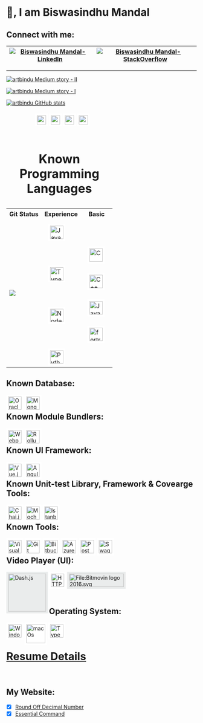 
<!-- GitHub Profile Picture
![animated](https://avatars.githubusercontent.com/u/44528087?s=400&u=9e51f1d96969229ae1a25f0d1680b06e5ad69e94&v=4)
-->

# 👋, I am Biswasindhu Mandal

## Connect with me:
[![Biswasindhu Mandal-LinkedIn][2]][1] | [![Biswasindhu Mandal-StackOverflow][4]][3]
-|-

  [1]: https://in.linkedin.com/in/artbindu?trk=public-profile-badge-profile-badge-view-profile-cta
  [2]: https://i.stack.imgur.com/D5Hwq.png
  [3]: https://stackoverflow.com/users/10850045/art-bindu?tab=profile
  [4]: https://so-stats-kurt-liao.vercel.app/api?user=10850045

<hr/>

  [![artbindu Medium story - II](https://medium-story.vercel.app/api?username=@artbindu&index=0)](https://medium.com/@artbindu/round-off-decimal-number-properly-using-regular-expression-1225d42239fb)

  [![artbindu Medium story - I](https://medium-story.vercel.app/api?username=@artbindu&index=1)](https://medium.com/@artbindu/puzzling-with-regular-expression-d2f6cc1d1976)



  [![artbindu GitHub stats](https://github-readme-stats.vercel.app/api?username=artbindu&show_icons=true&theme=dark#gh-dark-mode-only)](https://github.com/artbindu/github-readme-stats)

  <!-- [![artbindu GitHub Language Score](https://github-readme-stats.vercel.app/api/top-langs/?username=artbindu)](https://github.com/artbindu/github-readme-stats) -->


  <div style="margin:auto;width:70%;border:2px;padding:6px;">
      <!-- <a href="https://in.linkedin.com/in/artbindu?trk=profile-badge">
          <img align="left" width="24px" style="background-color:#4BABF5; padding:5px;"
              src="https://cdn.jsdelivr.net/npm/simple-icons@v3/icons/linkedin.svg"/>
      </a> -->
      <!-- <a href="https://stackoverflow.com/users/10850045/art-bindu?tab=profile">
          <img align="left" width="24px" style="background-color:white; padding:5px;"
              src="https://cdn.simpleicons.org/stackoverflow/orange-400"/>
      </a>&nbsp; -->
      <!-- <a href="https://medium.com/@artbindu">
          <img align="left" width="24px" style="background-color:white; padding:5px;"
              src="https://cdn.simpleicons.org/medium/green"/>
      </a>&nbsp; -->
      <a href="https://www.hackerrank.com/artbindu">
          <img align="left" width="24px" style="background-color:white; padding:5px;"
              src="https://cdn.jsdelivr.net/npm/simple-icons@3.13.0/icons/hackerrank.svg"/>
      </a>&nbsp;
      <a href="https://www.hackerearth.com/@artbindu">
          <img align="left" width="24px" style="background-color:white; padding:5px;"
              src="https://cdn.simpleicons.org/hackerearth/lblue"/>
      </a>&nbsp;
      <a href="https://github.com/artbindu">
          <img align="left" width="24px" style="background-color:white; padding:5px;"
              src="https://cdn.simpleicons.org/github/f34f29"/>
      </a>&nbsp;
      <a href="https://bitbucket.org/artbindu/">
          <img align="left" width="24px" style="background-color:white; padding:5px;"
              src="https://cdn.simpleicons.org/bitbucket/lblue"/>
      </a>&nbsp;
      <!-- <a href="https://www.quora.com/profile/Art-Bindu-1">
          <img align="left" width="24px" style="background-color:white; padding:5px;"
              src="https://cdn.jsdelivr.net/npm/simple-icons@3.13.0/icons/quora.svg"/>
      </a>&nbsp; -->
  </div><br />




<table>
    <caption><h1>Known Programming Languages</h1></caption>
    <tr>
        <th scope="col">Git Status</th>
        <th scope="col">Experience</th>
        <th scope="col">Basic</th>
    </tr>
    <tr>
        <td>
            <a href="https://github.com/artbindu/github-readme-stats">
                <img align="center" src="https://github-readme-stats.vercel.app/api/top-langs/?username=artbindu" />
            </a>
        </td>
        <td>
            <div style="display: block;padding:10px;margin-bottom:30px;text-align:justify;">
                <a href="https://developer.mozilla.org/en-US/docs/Web/JavaScript">
                    <img align="left" alt="JavaScript" width="35px" style="background-color:white; padding:5px;"
                        src="https://cdn.simpleicons.org/javascript"/>
                </a>
            </div><div>&nbsp;</div><div>&nbsp;</div><div>&nbsp;</div>
            <div style="display: block;padding:10px;margin-bottom:30px;text-align:justify;">
                <a href="https://www.typescriptlang.org/">
                    <img align="left" alt="Typescript" width="35px" style="background-color:white; padding:5px;"
                        src="https://cdn.simpleicons.org/typescript"/>
                </a>
            </div><div>&nbsp;</div><div>&nbsp;</div><div>&nbsp;</div>
            <div style="display: block;padding:10px;margin-bottom:30px;text-align:justify;">
                <a href="https://nodejs.org/en/docs/">
                    <img align="left" alt="NodeJs" width="35px" style="background-color:white; padding:5px;"
                        src="https://cdn.simpleicons.org/node.js"/>
                </a>
            </div><div>&nbsp;</div><div>&nbsp;</div><div>&nbsp;</div>
            <div style="display: block;padding:10px;margin-bottom:30px;text-align:justify;">
                <a href="https://www.python.org/doc/">
                    <img align="left" alt="Python" width="35px" style="background-color:white; padding:5px;"
                        src="https://cdn.simpleicons.org/python/306998"/>
                </a>
            </div>
        </td>
        <td>
            <div style="display: block;padding:10px;margin-bottom:30px;text-align:justify;">
                <a href="https://www.learn-c.org/">
                    <img align="left" alt="C" width="35px" style="background-color:white; padding:5px;"
                        src="https://cdn.simpleicons.org/c">
                </a>
            </div><div>&nbsp;</div>
            <div style="display: block;padding:10px;margin-bottom:30px;text-align:justify;">
                <a href="https://devdocs.io/cpp/">
                    <img align="left" alt="C++" width="35px" style="background-color:white; padding:5px;"
                        src="https://cdn.simpleicons.org/c++">
                </a>
            </div><div>&nbsp;</div>
            <div style="display: block;padding:10px;margin-bottom:30px;text-align:justify;">
                <a href="https://docs.oracle.com/javase/tutorial/java/index.html">
                    <img align="left" alt="Java" width="35px" style="background-color:white; padding:5px;"
                        src="https://cdn.jsdelivr.net/npm/simple-icons@v3/icons/java.svg">
                </a>
            </div><div>&nbsp;</div>
            <div style="display: block;padding:10px;margin-bottom:30px;text-align:justify;">
                <a href="https://redhawk.concurrent-rt.com/docs/root/1Linux/5Compilers/Fortran/0890240-100.pdf">
                    <img align="left" alt="fortran" width="35px" style="background-color:white; padding:5px;"
                        src="https://cdn.simpleicons.org/fortran">
                </a>
            </div>
        </td>
    </tr>
</table>

## Known Database:

<div>
      <a href="https://docs.oracle.com/en/database/oracle/oracle-database/21/development.html">
          <img align="left" alt="Oracle (sql)" width="35px" style="background-color:white; padding:5px;"
              src="https://cdn.simpleicons.org/Oracle"/>
      </a>
      <!-- <a href="https://learn.microsoft.com/en-us/sql/sql-server/educational-sql-resources?view=sql-server-ver16">
          <img align="left" alt="MsSQL (sql)" width="35px" style="background-color:white; padding:5px;"
              src="https://cdn.simpleicons.org/MicrosoftSQLServer"/>
      </a> -->
      <!-- <a href="https://dev.mysql.com/doc/">
          <img align="left" alt="MySql (sql)" width="35px" style="background-color:white; padding:5px;"
              src="https://cdn.simpleicons.org/mysql"/>
      </a> -->
      <a href="https://www.mongodb.com/docs/">
          <img align="left" alt="Mongo DB (no-sql)" width="35px" style="background-color:white; padding:5px;"
            src="https://cdn.simpleicons.org/mongodb">
      </a>
</div>
<br />


## Known Module Bundlers:

<div>
      <a href="https://webpack.js.org/concepts/">
          <img align="left" alt="Webpack" width="35px" style="background-color:white; padding:5px;"
              src="https://cdn.simpleicons.org/webpack"/>
      </a>
      <a href="https://rollupjs.org/guide/en/">
          <img align="left" alt="Rollup.js" width="35px" style="background-color:white; padding:5px;"
              src="https://cdn.simpleicons.org/Rollup.js"/>
      </a>
</div>
<br />


## Known UI Framework:

<div>
      <a href="https://vuejs.org/guide/introduction.html">
          <img align="left" alt="Vue.js" width="35px" style="background-color:white; padding:5px;"
              src="https://cdn.simpleicons.org/vue.js"/>
      </a>
      <a href="https://angular.io/docs">
          <img align="left" alt="Angular" width="35px" style="background-color:white; padding:5px;"
              src="https://cdn.simpleicons.org/angular"/>
      </a>
      <!-- <a href="https://reactjs.org/docs/getting-started.html">
          <img align="left" alt="React.js" width="35px" style="background-color:white; padding:5px;"
            src="https://cdn.simpleicons.org/react">
      </a> -->
</div>
<br />


## Known Unit-test Library, Framework & Covearge Tools:

<div>
      <a href="https://www.chaijs.com/api/bdd/">
          <img align="left" alt="Chai.js (Library)" width="35px" style="background-color:white; padding:5px;"
              src="https://cdn.simpleicons.org/chai"/>
      </a>
      <a href="https://docs.oracle.com/en/database/oracle/oracle-database/21/development.html">
          <img align="left" alt="Mocha.js (Framework)" width="35px" style="background-color:white; padding:5px;"
              src="https://cdn.simpleicons.org/mocha"/>
      </a>
      <a href="https://istanbul.js.org/">
          <img align="left" alt="Istanbul (Coverage)" width="35px" style="background-color:white; padding:5px;"
              src="https://istanbul.js.org/assets/istanbul-logo.png"/>
      </a>
      <!-- <a href="https://jasmine.github.io/pages/docs_home.html">
          <img align="left" alt="Jasmin" width="35px" style="background-color:white; padding:5px;"
            src="https://cdn.simpleicons.org/jasmine">
      </a> -->
</div>
<br />


## Known Tools:

<div>
      <a href="https://code.visualstudio.com/docs">
          <img align="left" alt="Visual Studio Code" width="35px" style="background-color:white; padding:5px;"
              src="https://cdn.simpleicons.org/VisualStudioCode"/>
      </a>
      <a href="https://git-scm.com/docs/gittutorial">
          <img align="left" alt="Git" width="35px" style="background-color:white; padding:5px;"
              src="https://cdn.simpleicons.org/git"/>
      </a>
      <a href="https://debricked.com/docs/integrations/ci-build-systems/bitbucket.html">
          <img align="left" alt="Bitbucket" width="35px" style="background-color:white; padding:5px;"
              src="https://cdn.simpleicons.org/bitbucket/lblue"/>
      </a>
      <a href="https://learn.microsoft.com/en-us/azure/devops/?view=azure-devops">
          <img align="left" alt="Azure DevOps" width="35px" style="background-color:white; padding:5px;"
              src="https://cdn.simpleicons.org/AzureDevOps"/>
      </a>
      <a href="https://learning.postman.com/docs/publishing-your-api/documenting-your-api/">
          <img align="left" alt="Postman" width="35px" style="background-color:white; padding:5px;"
              src="https://cdn.simpleicons.org/postman"/>
      </a>
      <a href="https://swagger.io/docs/open-source-tools/swagger-ui/usage/installation/">
          <img align="left" alt="Swagger" width="35px" style="background-color:white; padding:5px;"
              src="https://cdn.simpleicons.org/swagger"/>
      </a>
      <!-- <a href="https://confluence.atlassian.com/jiracoreserver073/jira-core-server-7-3-documentation-861255603.html">
          <img align="left" alt="Jira" width="35px" style="background-color:white; padding:5px;"
              src="https://cdn.simpleicons.org/jira"/>
      </a> -->
</div>
<br />

## Video Player (UI):

<div>
      <a href="http://cdn.dashjs.org/latest/jsdoc/index.html">
          <img align="left" alt="Dash.js" width="100px" style="background-color:#EAECEC; padding:5px;"
              src="https://reference.dashif.org/dash.js/nightly/samples/dash-if-reference-player/app/img/if.png"/>
      </a>
      <a href="https://developer.apple.com/documentation/http_live_streaming">
          <img align="left" alt="HTTP Live Streaming" width="35px" style="background-color:white; padding:5px;"
              src="https://cdn.simpleicons.org/apple/A2AAAD"/>
      </a>
      <a href="https://bitmovin.com/docs/player/tutorials">
         <img alt="File:Bitmovin logo 2016.svg" style="background-color:#EAECEC; padding:5px;"
              src="https://upload.wikimedia.org/wikipedia/commons/thumb/7/74/Bitmovin_logo_2016.svg/207px-Bitmovin_logo_2016.svg.png?20180705131518" decoding="async" width="145" height="35" srcset="https://upload.wikimedia.org/wikipedia/commons/thumb/7/74/Bitmovin_logo_2016.svg/311px-Bitmovin_logo_2016.svg.png?20180705131518 1.5x, https://upload.wikimedia.org/wikipedia/commons/thumb/7/74/Bitmovin_logo_2016.svg/414px-Bitmovin_logo_2016.svg.png?20180705131518 2x" data-file-width="145" data-file-height="35">
      </a>
</div>
<br />

## Operating System:

<div>
      <a href="https://learn.microsoft.com/en-us/windows-server/administration/windows-commands/cmd">
          <img align="left" alt="Windows" width="35px" style="background-color:white; padding:5px;"
              src="https://cdn.simpleicons.org/windows"/>
      </a>
      <a href="https://developer.apple.com/library/archive/documentation/OpenSource/Conceptual/ShellScripting/CommandLInePrimer/CommandLine.html">
          <img align="left" alt="macOs" width="50px" style="background-color:white; padding:5px;"
              src="https://cdn.simpleicons.org/macos/e5c185"/>
      </a>
      <!-- <a href="https://www.linux.org/forums/#linux-tutorials.122">
          <img align="left" alt="Python" width="35px" style="background-color:white; padding:5px;"
              src="https://cdn.simpleicons.org/linux"/>
      </a> -->
      <a href="https://ubuntu.com/tutorials/command-line-for-beginners">
          <img align="left" alt="Typescript" width="35px" style="background-color:white; padding:5px;"
              src="https://cdn.simpleicons.org/ubuntu"/>
      </a>
</div>
<br /><br />



<!-- ## :trophy: My Github Stats:
<div>
  <a href="https://readme-stats-cfgj2cxdy.vercel.app/api?username=artbindu&count_private=true&show_icons=true&theme=tokyonight">
    <img align="left" src="https://readme-stats-cfgj2cxdy.vercel.app/api?username=artbindu&count_private=true&show_icons=true&theme=tokyonight"/>
  </a>
  <a href="https://readme-stats-cfgj2cxdy.vercel.app/api/top-langs/?username=artbindu&hide=php&theme=tokyonight">
    <img align="left" src="https://readme-stats-cfgj2cxdy.vercel.app/api/top-langs/?username=artbindu&hide=php&theme=tokyonight"/>
  </a>
</div><br /> -->


</hr>

# <a href="https://artbindu.github.io/cv.github.io/index.html">Resume Details</a>

</hr><br />


## My Website:

- [x] [Round Off Decimal Number](https://artbindu.github.io/roundoffdecimal.github.io/)
- [x] [Essential Command](https://artbindu.github.io/EssentialCmd.github.io/src/wincmd.html)

<!-- #Icon Details: 
    https://github.com/simple-icons/simple-icons
    https://cdn.simpleicons.org/ 
    https://github.com/anuraghazra/github-readme-stats
-->

<!-- #Ignore code
<a href="https://raw.githubusercontent.com/artbindu/artbindu123.github.io/main/index.html">Resume Details </a>

**artbindu/artbindu** is a ✨ _special_ ✨ repository because its `README.md` (this file) appears on your GitHub profile.

Here are some ideas to get you started:

- 🔭 I’m currently working on ...
- 🌱 I’m currently learning ...
- 👯 I’m looking to collaborate on ...
- 🤔 I’m looking for help with ...
- 💬 Ask me about ...
- 📫 How to reach me: ...
- 😄 Pronouns: ...
- ⚡ Fun fact: ...
-->
